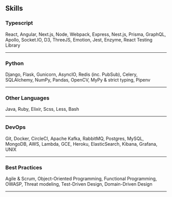 ## Skills

### Typescript

React, Angular, Next.js, Node, Webpack, Express, Nest.js, Prisma, GraphQL, Apollo, Socket.IO, D3, ThreeJS, Emotion, Jest, Enzyme, React Testing Library

---

### Python

Django, Flask, Gunicorn, AsyncIO, Redis (inc. PubSub), Celery, SQLAlchemy, NumPy, Pandas, OpenCV, MyPy & strict typing, Pipenv

---

### Other Languages

Java, Ruby, Elixir, Scss, Less, Bash

---

### DevOps

Git, Docker, CircleCI, Apache Kafka, RabbitMQ, Postgres, MySQL, MongoDB, AWS, Lambda, GCE, Heroku, ElasticSearch, Kibana, Grafana, UNIX

---

### Best Practices

Agile & Scrum, Object-Oriented Programming, Functional Programming, OWASP, Threat modeling, Test-Driven Design, Domain-Driven Design

---

